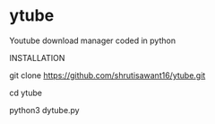 # ytube
Youtube download manager coded in python

INSTALLATION

git clone https://github.com/shrutisawant16/ytube.git

cd ytube

python3 dytube.py
